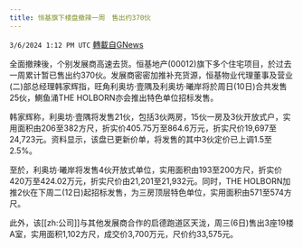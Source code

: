 ```yaml
---
title: 恒基旗下楼盘撤辣一周　售出约370伙
---
```

`3/6/2024 1:12 PM UTC` [轉載自GNews](https://gnews.org/articles/2370837)

全面撤辣後，个别发展商高速去货。恒基地产(00012)旗下多个住宅项目，於过去一周累计暂已售出约370伙。发展商密密加推补充货源，恒基物业代理董事及营业(二)部总经理韩家辉指，旺角利奥坊‧壹隅及利奥坊‧曦岸将於周日(10日)合共发售25伙，鰂鱼涌THE HOLBORN亦会推出特色单位招标发售。

韩家辉称，利奥坊‧壹隅将发售21伙，包括3伙两房，15伙一房及3伙开放式户，实用面积由206至382方尺，折实价405.75万至864.6万元，折实尺价19,697至24,723元。资料显示，该盘已更新价单，将发售的其中3伙定价已上调1.5至2.5%。

至於，利奥坊‧曦岸将发售4伙开放式单位，实用面积由193至200方尺，折实价420万至424.02万元，折实尺价由21,201至21,932元。同时，THE HOLBORN加推2伙在下周二(12日)起招标发售，为三房顶层特色单位，实用面积由571至574方尺。

此外，该[[zh:公司]]与其他发展商合作的启德跑道区天泷，周三(6日)售出3座19楼A室，实用面积1,102方尺，成交价3,700万元，尺价约33,575元。
